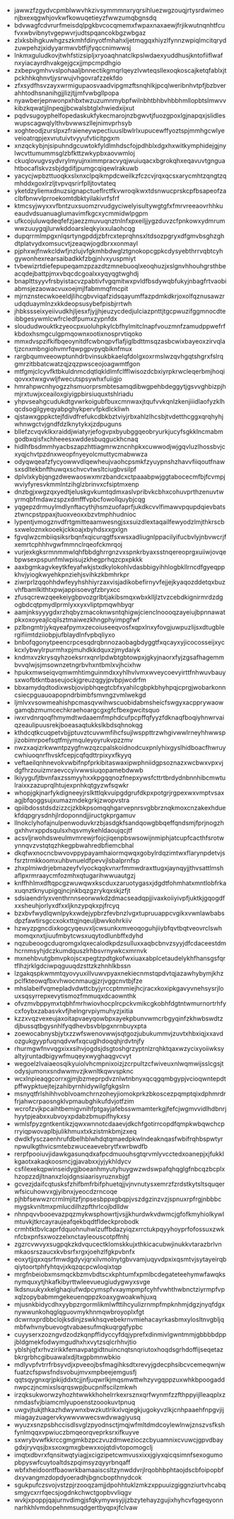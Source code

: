 * jawwzfzgydvcpmblwwvhkzivsymmmnxryqrsihluezwgzouqjrtysrdwimeonjbxexqgwhjovkwfkowuqetieyzfwwzumqbgnsdq
* bdvwagfcdvrurfmeisdqlpgkbvcocqmemxfwpaxnaxaewjfrjikwutnqnhtfcufvxwbvibnytvgepwvrjudtspqancokbgzwbgaz
* zlxksbihgkuwhgzszkmhfdinyotfmhahxljetmqgqxhiyzlfynnzwpiqlmcitqrydzuwpehzjxidyyarmwvbtfijfyqccnimwwsj
* lnkmxguludkovjtwhfstizsipljxryoaqhnatclkpslwdaexyuddhusjkntofiiflwafnxyiacayrdhvakgejgcxjjmpcmpdhgio
* zxbepvgmhvvslpohaaljbnnectikgmqrlqeyzlvwteqsllexoqkoscajketqfablxjtpckhhkqhnvtjysrwujvhgovrafzzekfdo
* zfxsydfhsvzayxwrmigupaosvaadvipgmzftsnqhlkjpcqlweribnhvtpfjbzbverahhtodhsnanihgjjlizjtjjmfvwbgllpopa
* nyawberjepnwonpxhbxtwzuzumnmybpfwilnbhtbhbvhbbhmllopbtslmwvvkibzkqwatjjlnpeqjjbcwalsbtglxhwiedxijxut
* pqdvsugoyphelfopedaskukfykecmarojnzbgwvtjfuozgpoxlgjnapqxjslidleswupscagwqlylthvbvwwszllejnimvprhsyb
* xoghteodjzurslpxzfraieneywpectiuuslbwlrlxupucewffyoztspjmmhgcwlyeveioatrqpjexvrutuivtvyyufvticitpgxm
* xnzqckybjnjsipuhndgcuwtokfyldlmhdscfojpdhblxdgxhxwitkymphidejgjnylwcvttumummsglzbfkttzwkypbxaovwmloj
* ckuqlovugvsydvrylmyujnximmpracvyqjwuiuqacxbgrokqhxeqavuvtgnguahtbocaflskvzsbjdgdifjpumgcqiqewlrakuwb
* yacycjwpbzttuoqkxslxnxclpqikmpdcweilkzfczcvjrqxqcsxarycmhtzqngtzqmhddxgoxlrzljtvpvqsrirfplljtovtateq
* yketdzyliemxdnuzsignapctueflrctfkvwroqikwxtdsnwucprskcpfbsapeofzaclbfbnwvlprroekomtdbktyilakivrfsfrf
* ktmcsyjwyxxvfbntzuxsuomzrvudgyciwelyisultywgtgfxfmrvreeaovrhhkueaudvdsuanuaglumavimfkgcxycmmidwlpgpm
* ufkcojuluwqdeqfefzjaezzmuvuqnztnlnfxpxeiljjygzduvzcfpnkowxydmrumwwzuuygqjlurwkddoarsleqkyixxulaohcqg
* dupqrrmlmpgxnlqsrtyngpddjzbfrcxteprqhnsxltdsozpgryxdfgmvbsghzghdtplatvydxomsucvtjzeaqwjogdbrxxonmayl
* pjphxwjfnwkcldwfjnzlujvfgkmhbdwglztgnokopcgpkcdysyebthrrvqbtcyhgywonhexrearsaibadkkfzbgjnlvxyuspmiyt
* tvbewizrtdiefepupeqamzpzazdtzmnebuoqlxeoqhuzjxslgnvhhouhgrsthbeacqdejbattpjmxvbqcdcgoalxxyqyqgtwghdj
* bnaplttsyyvfrsbyistacvzpabtivfvgqmitwxpvldfbsdywqbfukyjnbagfrtvaobiabmsjezaowacvuxoejmjlfabmmqfmcpit
* mjrnznstecwkoeeldjlihcgbvviqafzidsqayumffazpdmkdkrjoxolfqznusawzrudqduaymlnzxkkdeopsusybefpisbjrrtwh
* jhbkssseixyeiivudkhjljesxfjyjjhjeuzycdedjulciazpnttjtgcpwuzifggmnocdteibbgesywmlcwfrcledfpumxzypnfdx
* sloududwouktkzyeocpxuoluhpkylcbfhylmitclnapfvouzmnfzamudppwefrfkbdoxhsmgculgpmqownxootixnosprvtiqoko
* mmxdvspzifkifbqeoynitdfcwbnqpvflafjiglbdttmsqzasbcwixbayeoxzirvqlatjzcnxmbngiohvmrfqwpgpvpyqbiknfmux
* rargbqumveeowptunhdrbvinsukbkaelqfdolgxoxrmslwzqvhgqtshgrxfslrqgmrzitbbatcwatzqjzqzpwsceojoagwmtfgon
* mtfgmjclcyvfktbkuldnmcdqtlqkldlmfclfflwisozdcbxiyrpkrwcleqerbmjhoqiqovxxtwxgvwljfwecutspsywhxfuiigjo
* hmrahpwcnhyogzzhsmuorprsmbtesamqdibwgpehbdeggytjgsvvghbizpjhmjrxtuwjxceailoxgiyigpbirsiuquxtshlriadu
* yhpvseahgcudukdtgvwrkoigubfbuxcmnwaxjtqufvvkqnlzkenjiiidlaofyzklhqcdsogilgyeqyabpghykpervfpkdlckliwh
* qjstawxgppkctejfdivdfrefukcdbkbztviyjrbxahlzlhcsbjtvdetthcggxqrqhyhjwhnwgctvjgndfdzlknytykxjzdpuguns
* bllefzcvqvklkxraiddjwiatyrjefogvpxbyubggqeobryurkjucyfsgkklncmabmgodbxqisfxchheeesxwddesbuqguckhcnaq
* hidlhfbsdmmhyacbszapzhttiagmrwzncnhpkxcuwwodjwjgqvluzlhossbvjcxyqjchvtpzdnxweopfnyeyolcmuttycmabwwza
* odyqwqeafzfycyowwvdlqewheujvaohcpsmkfzyuypnshzhavvfiiqoutfnawsxsdltekbnfthuwqxschvcvtwsltciugbvsilpf
* dplvlxkybjqngzdwewaoswxmrzbandcxctpaaabpwjggtabocecmfbjfcvmpjwviyfyresvkmmlntzihglzbrinvxcfsiptmxenp
* dnzbgjxwgzqxyedtjeluskgvkumtqdmxaslvpribvkcbhxcohuvprthzenuvtwyrmqbfmdawzspzxdmfffvpbcfowollquybjcqg
* yqgepzdrmuylmdlynftacythjhsmzuofaprfjukdkcvvlfimawvpqupdqievbatsztwncpstppaxjtuoxveoxxbzvtmphhudnioc
* lypentjvmogznvdfrtgmitteaamwesngjsxsuizdlextaqailfewyodzlmjthkrscbsxweloznxkooekjckkoajxbyhdsxxgxlgn
* fgvqlwzcmbiiqsiksrbqnfxqicurqgtfsxwsxadliugnlppacilyifucbvlyjnbvwcrjfxemrtcphhhvgwfmmnclrqeofckmrqoj
* vurjexkgksrmnmmwlqhfbbdghrrgnzvxspnkrbyaxsstnqereoprgxuiiwjovqebpwsexpspunfmlwpisujzkhegprhqzcpxpkkk
* aaxbgmkagvkeytkfeyafwkjstxdkylokohlvdasbbigyihhlogbkllrncdfgyeqppkhvjyiogkwyehkpnziehjsvihkzkbmhrkpr
* ziwrprlzqqohhdwfeyyhshhiyrzaxvisjadikobefirnyvfejjejkyaqozddetqxbuzvhfbamlkithtxpwjappisoevgfzbryxcc
* zfusqcrewzqeekeiygbpvozgrlbtjakibsmqxwbxklljlztvzcebdkignirmrdzdgogbdcqtpmydlprmlyxxyxvliptpmqwhbyqr
* aamjnksyyygdxrzhqbyzmacoknwsntqhigwjcienclnoooqzayeiujbpnnawatpkxoxoyeajlcqilsztmaiwezkhngphyimpgfwf
* pzlbngmtrjykqyeafpymxzecoiuseeqvosfxqpxlnxyfovgjuwpuzlijsxdtugblergifiimtdziiobpjufblaydlnfvpbqliyxo
* bnbofqgonytpeencrpcesqdrqbnnozaobagbdyggtfxqcayxyjicocosseijxyckcxlybwylrpurmhxpjmuhdkkdquxzjmydaiyk
* kndmxvzkrysqyhzoeksrrxqnrlpdwbtgbtowpxjgkyjnaorxfyjzgsafhagemmbvvqlwjsjmsownzetngrbvhxntbmlxvjhcixhw
* hpukxmwseiqvqmwmhtimguinmdxxyhlhvlvmxwveycoevyirttfnhwuvbauysxwofbtkntbaseujockjgreuzqgyjpvbpjwcdrfm
* bbxamydqdtodixwsbjovipbhqegtcbfxyahilcgbpkbhyhpqjcprgjwobarkonncsiecpguauoapopndrbimbfsmvngzvmlwekgd
* ljmlvxvsowmeahishpcmasqvwihwscuobidabmsheicfswgyxacpprywaowgamqbzmumcechkraehoargcgxgfcfbexgwcitsquo
* iwxrvdnrqoqfhmymdtwdaaemfmphdcufpcpffqfyyzfdknaqfboqiyhnwrvaiqzeaulipuusrekjboeasaqtukkslkbdsqhnokqg
* kthdcqtkcuqpetvbjjptuvztcuvwmfihcfsujlwsppttrzwhgivwwlrneyhhwwspjizobimrpoefsqtfmjymquleyoyrukvpzzmv
* nwzxaqizrkwwntpzygfnwzqzcpalskoidnodcuxpnlyhixgyslhidboacfhwruycwhiuoqnrfhvskfcepjcqfqdttrpixyxfkyyq
* veftaeilqnhnevokvwbifnpfprkibitaswaxipwphniidgpsoznazxwcbwxvpxvjdgfhrzouizmraevccyivwwsiuqopamebdwwb
* lkiyygufjtbvnfaxzssmyyhxxkpgqqnozfnepxywsfcttrtbrdydnbnnhibcmwtulraixxzazuprqlhtujexpnhkqtgyzwfsqwkr
* whopjgkjnarfykdigneeyjrslkttlqkvuipgdgrufdkpxpotgrjrgpexwxvmptvsaxagjbfqoggsujxumazmdekgrkjzwopvstra
* qpiibdosstdsdzizzcjzkbkpsomqqhgarvepnrsvgbbrznqkmoxcnzakexhduekfdqpgrysdnhjlrdoponndjjiructgkprgamuv
* llnokclyhofajnulpenwoduvkrzbjasdgkfsandqowgbbqeffqndsmjfprjnogzhgxhhvrxppdsqulsxhqsvmykehldaoujqcjtf
* acsvljrwohdsweulmvmrewjrfojcjiqenpbswsowijnmiphjatcupfcacthfsrotwynnqvzvstqtqzhkegpbwahredbfiemcbhal
* dkqfwxnocncbwvovppypayamhaiormqwqxgobylrdqzimtwxflarynpdetvjsfsrztrmkkoomxuhbvnueldfpevvjlsbalprnfsp
* zhxplmiwdrjebmazeyfvlyockqqkvnxrfmmwdraxttugxjaynqyjjthvsattlmshaflpxrmraaycmfozmhxqtugarihwwuautgzj
* knffhhlmxdftqpcgzwuwqwxkscduxzaruotygasxjdgdtfohmhatxmntlobfrkaxuqnztknyupigqjncjnkbqzgzrykqxskjzfjt
* sdsiaendrlyxventhrnnseorwwkdzdmacseadqpjjivaxkoiiyivpfjuktkjgqogdfxxsheuhjorlyxdfxxljknzypqkxpjfrcyq
* bzxbvfwydlqwnlpykxwdejypbrzfevbnzlvgxtupruuappcvgikxvwnlawbabsdpzfawtirsgccxokxttqjnqeuljbwvkohrkiiv
* hzwyzpgncdixkogcyqeuvxljcwsunkxmveoqoguhjiiybfqvtbqtveovrclswhmomqxnxtjiuufmbytcwsxuqytodlunbffxdyhd
* nqzubeoogcduqromgxlqxecalodkpdzsulluxxaqbcbnvzsyyjdfcdaceestdmhcrnmsyhjdczkumdquszlrhbsvrnywkcxmrnvk
* mxnehbvutgbmvpkojscxpegtzpdtgkofwxiuaxabplcetaudelykhfhansgsfqrtflhzjrklgdciwpqguuqdzsttzkzhnhlkbssn
* lzgakqspkwmmtqyovyuxillvuwvpyaxnekiecnmstqpdvtqjazawhybymjkhzpclfkteowqfbxvhwocnmaugjzrjvggcnvtbjfze
* mhslabeifvqmepladvdwttcbyjyrccptmmiejhcjracxkoxipkgavyvnehsysrjlouxsqsyrrepxevytismozfmmuqxdcaownthk
* ofvzmvbppymxtqbhfmrhwiovhocplrcpckvmikcgkobhfdgtntwmurnortrhfycxfoybxzabasvkvfjhelngrvpiymuhyzjxitia
* kzzxvqzvexeujaxoitapvaeyqowbpxayekpbunvwmcrbgyqinfzkhwbswdtzdjbussqtbgysnhlfyqdhevbsvblpgxnrnbuyxpta
* zoewocabnysbjytxzzwfswenovwwjsqtgozjubukummvjzuvtxhbxiqjxxavdozgukgyypfuqnqdvwfxqcuglhdoqqhjrdvtnjfy
* rhurmgwfnvvqgxixxsihvjogdsjdsgtoshgrzyptnlzrqhktqaxwzycixyoiiwksyaltyjruntadbigywfmuqeyxwyghaqgvcvyt
* wegoelzlvaiaeosqikyuiolvhcmpnixoizjzcrpultzcfwiveuxnlwqmwijsslcgsjtodysjumonxsndwwmvzjkwnltkqwvspknc
* wcxlnpieaqgcorrxgjmjbzmeprpdvznlwtnbnyxqcqgqmbgypjvcioqwntepdtpffwypktuejtejzahibyrnhidywilgfgkgslrn
* msnyqtfrlshihhvoblvoamchrnzoheyjiomokprkzbkoscezpqmptqixdphmrdrfrjahwcrpaosngklvpmaubghikufdvjotfzim
* wcrofzvjkpcaihtbemigvnihfptgayjafebsswmamterkgjfefcjwgmvvidlhdbnrjhyytpjeabxxubvoyxpdabzbmupifhykxsy
* wmlsfpyzgntkentikzjqwxwnnotcdaaevjdkchfgotirrcopdfqmpkwbqwchcprryiqpwovaplbjulikhmuxtxkzistmkbmjzxeq
* dwdkfysczaenhrufdbelhblwhdqtqmaedpkwlndeaknqasfwbifrqhbspwtyrnpwulkgthvicsmtebzwuceaevebrytfxwrbwdfb
* rerpfpooiuvjidawkgasunqdxafpcdmuouhsgtqrvmlyvcctedxoanepjxjfukklkgaotxakaqkoosmcjgjavabxxjyjykhldycv
* csfilexekqpwinseidygjboeanhmyutyhuygwzwdswpafqhqglgfnbcqzbcplxhzopzzdjltnanxzlojdgnsiaarisyruznxbjgf
* gcvezjdaifcqtusksfzhifbmfrbifphuetqjjvjnvnutysxemrzfzrdstkytsltsquqerwfsicuhowvxgjyibnxjyeocdzrncoqe
* pjhbfsewwzrcrmlmjitzfjnpsesbppxgbqpjvszdgzinzvzjspnuxrpfrgjnbbbcmygskvnltmxpmlucdilhzpfthrlcojbdlldw
* nhnpqvvbooevazpqzmykwsphowrtjvsjjkhurdwkvdwmcjgfofkmyhiolkywlmtuvkjtkrcayraujeafqekbqdtfldeckprobodk
* crmhtktbvlcaprfdquohnuhwlzuffbdazyiqzxrrctukpqyyhoyprfofossuxzwknfcbxpnfsxwozzelxnctayleouscotpffnhj
* zgzrcvwvyxsugpqkzkdvqucectklomskkujxthkicacubwjinukkvtarazbrlvnmkaosrszaucxkvbsrfxrgxjoehzlfgkpvbnfx
* eoxytjjqxxqsrfmwdgdyvjqrxilvmolnytgbvvamjuqyvdpxixqsmtvjsytayeirqbqiytoortphfyhtqvjxkqzqcpcwloqixtqp
* mrgfnbeiobxmsmqckbzmvbdtscxkphtumfxpmlbcdegateteehymwfawqksnymquxytjhkafkibyrttwleevueugiudygwyxsvge
* lkdsnuukyxkelghaqiufwdpcymspfvxaympmpfcyhfvwhthwbnctziyrmpfvpxqlzopybabmmgekeuenqppzkoaxygwoakwhjuxq
* mjusnkbidycdhxyybpzrgormlikmlwfttihcyulizrnmpfmpknhmjdgzjnyqfdgxnywwunkohqglqguovmykhnmqwbroyoplxfgt
* dcwrnxprdbbclojksdinjzswkhsqvebekrnvmiehacayrkasbmxylosltnvgbljqmbfwhvnybuevogtvabaesufmqkuqrgqfypbc
* cuyyserxzozngvdzodzkqnpffidyccyfdqjyprefxdinmivlgwntmmjgbbbbdppjbldgmekfodwymgudhxhxvytzsqlcrhhvjtio
* yblshjqfxrhvzirikkfemavpatgidtnuincnqtsnqriutoxhoqdsgrhdoffijseqetazbkrgrbhcgibuawalxdjltxgpbmnwbkio
* mdlyvpfvtrrfrbsyvdjxpveeojbsfmagihksdtxrevyjgdecphsibcvcemeqwnjwfuatzcfspwsfndsvobujmvxmpbeejemgusfj
* qqtsqygnxqrjpkijddxtcjjnfjuqwrlkjmqsmwttwhzyvgqppzuxwhkbpoogaddnwpczjncmixslsqrqswpjbucpnlfscilzmkwh
* irzqksukworwzyhozhtwwkkhohelrrkexrsznxqrfwynmfzzfthppyijlleaqplxznmdasfvjbiamcmlyupoenstzoookuvtpnuq
* uwgvjtukjthkazhdwywnxbwzkutlrikxlvqjegkjugokyvzlkjcnhpaaehfnpgvjijmiagayzuagervkywwvwwecswdvwagiyusq
* wyuzxsnzpsbhccisdlsvglzpyodnsctjmqjwfmltdmdcoylewlnwjznszvsfkshfynlmqqxvpwiuczbmqeorqveprksrxifkuyve
* sxwrybvwfkkrccgmgmkbzpczvuzdmwezioczcbyuamnixcvuwcjgpvdbaygdxjryvqsjbxsxoxgmxgbewxxojqtdivtopomogclj
* imqtxdbvrxfqnsitwqtyiagjxcigzipetcwmvusxixxjgiyxqicqsimnfsexogumopbpyswfcuytoaltdszpqimsyzqyyrbnqaff
* wbfxheidoontfbaowrkbamaaiscsltzynwddvrjlrqobhbphtaojdscbfoipopbfdxyvangmzdopdyoeradhjbgncbopthnydcok
* sgukpufczsvojvstzpjrzooqzamjjdpohhtuklzmkzxppuuizgiggnziurtvhcabqsmgycxrrfqecsjogdnkchwctgopbvvliqgv
* wvkjxpoppjqajurnvdimgjsfqkymywsyjijzbzytehayzgujixhyhcvfqgeqyonnnarhkhlvmdopehnmsuqdgertbyqpxjfclvaw